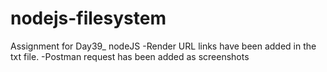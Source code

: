 # nodejs-filesystem
  Assignment for Day39_ nodeJS 
  -Render URL links have been added in the txt file.
  -Postman request has been added as screenshots 
